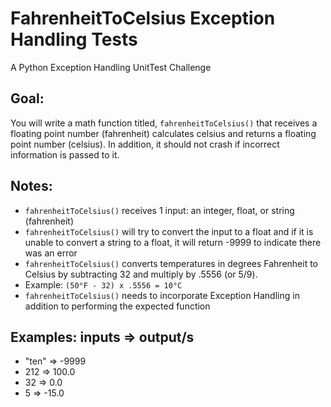 # FahrenheitToCelsius Exception Handling Tests
A Python Exception Handling UnitTest Challenge

**Goal:**
----------
You will write a math function titled, `fahrenheitToCelsius()` that receives a floating point number (fahrenheit) calculates celsius and returns a floating point number (celsius). In addition, it should not crash if incorrect information is passed to it.

**Notes:**
----------

* `fahrenheitToCelsius()` receives 1 input: an integer, float, or string (fahrenheit)
* `fahrenheitToCelsius()` will try to convert the input to a float and if it is unable to convert a string to a float, it will return -9999 to indicate there was an error
* `fahrenheitToCelsius()` converts temperatures in degrees Fahrenheit to Celsius by subtracting 32 and multiply by .5556 (or 5/9).
 * Example: `(50°F - 32) x .5556 = 10°C`
* `fahrenheitToCelsius()` needs to incorporate Exception Handling in addition to performing the expected function

**Examples:**
inputs => output/s
--------------------------------
* "ten" => -9999
* 212 => 100.0
* 32 => 0.0
* 5 => -15.0
